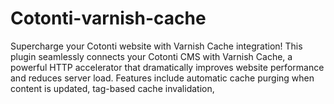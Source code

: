 # Cotonti-varnish-cache
Supercharge your Cotonti website with Varnish Cache integration! This plugin seamlessly connects your Cotonti CMS with Varnish Cache, a powerful HTTP accelerator that dramatically improves website performance and reduces server load. Features include automatic cache purging when content is updated, tag-based cache invalidation,
